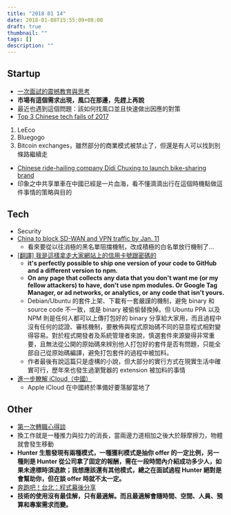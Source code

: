 ```yaml
---
title: "2018 01 14"
date: 2018-01-08T15:55:09+08:00
draft: true
thumbnail: ""
tags: []
description: ""
---
```


## Startup

* [一次面試的震撼教育與思考](https://medium.com/as-a-product-designer/%E4%B8%80%E6%AC%A1%E9%9D%A2%E8%A9%A6%E7%9A%84%E9%9C%87%E6%92%BC%E6%95%99%E8%82%B2%E8%88%87%E6%80%9D%E8%80%83-512cd29ec659)
 * **市場有這個需求出現，風口在那邊，先趕上再說**
 * 最近也遇到這個問題：該如何找風口並且快速做出因應的對策
* [Top 3 Chinese tech fails of 2017](http://technode.com/2018/01/08/top-3-chinese-tech-companies-that-had-a-horrible-2017/)
 1. LeEco
 2. Bluegogo
 3. Bitcoin exchanges，雖然部分的商業模式被禁止了，但還是有人可以找到別條路繼續走
* [Chinese ride-hailing company Didi Chuxing to launch bike-sharing brand](https://e27.co/chinese-ride-hailing-company-didi-chuxing-launch-bike-sharing-brand-20180109/)
 * 印象之中共享單車在中國已經是一片血海，看不懂滴滴出行在這個時機點做這件事情的策略與目的

## Tech

* Security
 * [China to block SD-WAN and VPN traffic by Jan. 11](https://www.networkworld.com/article/3245795/sd-wan/china-to-block-sd-wan-and-vpn-traffic-by-jan-11.html)
     * 看來要從以往消極的黑名單阻擋機制，改成積極的白名單放行機制了...
 * [[翻譯] 我是這樣拿走大家網站上的信用卡號跟密碼的](https://medium.com/@CQD/%E7%BF%BB%E8%AD%AF-%E6%88%91%E6%98%AF%E9%80%99%E6%A8%A3%E6%8B%BF%E8%B5%B0%E5%A4%A7%E5%AE%B6%E7%B6%B2%E7%AB%99%E4%B8%8A%E7%9A%84%E4%BF%A1%E7%94%A8%E5%8D%A1%E8%99%9F%E8%B7%9F%E5%AF%86%E7%A2%BC%E7%9A%84-991cb6c4631e)
     * **it's perfectly possible to ship one version of your code to GitHub and a different version to npm.**
     * **On any page that collects any data that you don't want me (or my fellow attackers) to have, don't use npm modules. Or Google Tag Manager, or ad networks, or analytics, or any code that isn't yours.**
     * Debian/Ubuntu 的套件上架、下載有一套嚴謹的機制，避免 binary 和 source code 不一致，或是 binary 被偷偷替換掉。但 Ubuntu PPA 以及 NPM 則是任何人都可以上傳打包好的 binary 分享給大家用，而且過程中沒有任何的認證、審核機制，要散佈與程式原始碼不同的惡意程式相對變得容易。對於程式開發者及系統管理者來說，慎選套件來源變得非常重要，且無法從公開的原始碼來辨別他人打包好的套件是否有問題，只能全部自己從原始碼編譯，避免打包套件的過程中被加料。
     * 作者最後有說這篇只是虛構的小說，但大部分的實行方式在現實生活中確實可行，歷年來也發生過瀏覽器的 extension 被加料的事情
 * [進一步瞭解 iCloud（中國）](https://support.apple.com/zh-cn/HT208351)
     * Apple iCloud 在中國終於準備好要落腳當地了

## Other

* [第一次轉職心得談](https://medium.com/@kiming_32194/%E7%AC%AC%E4%B8%80%E6%AC%A1%E8%BD%89%E8%81%B7%E5%BF%83%E5%BE%97%E8%AB%87-56f848d1bd3a)
 * 換工作就是一種推力與拉力的消長，當兩邊力道相加之後大於靜摩擦力，物體就會發生移動
 * **Hunter 生態發現有兩種模式，一種獲利模式是抽你 offer 的一定比例，另一種則是 Hunter 從公司拿了固定的報酬，需在一段時間內介紹成功多少人，如果未達標時須退款；我想應該還有其他模式，總之在面試過程 Hunter 絕對是會幫助你，但在談 offer 時就不太一定。**
* [奔跑吧！台北：程式幕後分享](https://medium.com/@chiunhau/%E5%A5%94%E8%B7%91%E5%90%A7-%E5%8F%B0%E5%8C%97-%E7%A8%8B%E5%BC%8F%E5%B9%95%E5%BE%8C%E5%88%86%E4%BA%AB-e02d0a565559)
 * **技術的使用沒有最佳解，只有最適解。而且最適解會隨時間、空間、人員、預算和專案需求而變。**